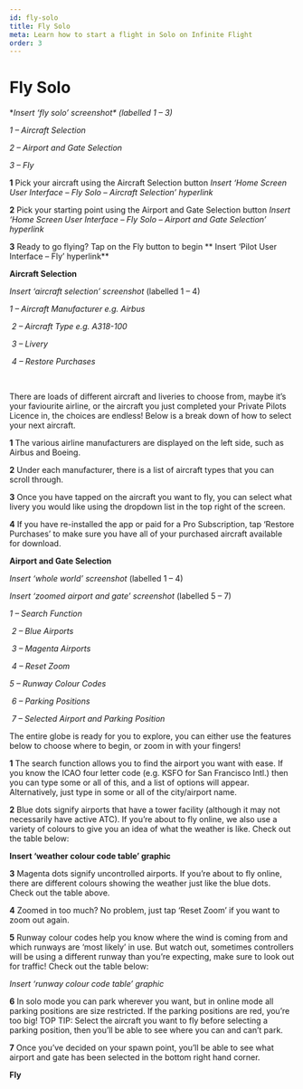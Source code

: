 ```yaml
---
id: fly-solo
title: Fly Solo
meta: Learn how to start a flight in Solo on Infinite Flight
order: 3
---
```


# Fly Solo



**Insert ‘fly solo’ screenshot\* (labelled 1 – 3)*

 

*1 – Aircraft Selection*

*2 – Airport and Gate Selection*

*3 – Fly*

 

**1**        Pick your aircraft using the Aircraft Selection button **Insert ‘Home Screen User Interface – Fly Solo –* *Aircraft Selection’ hyperlink**

 

**2**        Pick your starting point using the Airport and Gate Selection button **Insert ‘Home Screen User Interface – Fly Solo –* *Airport and Gate Selection’ hyperlink**

 

**3**        Ready to go flying? Tap on the Fly button to begin ** Insert ‘Pilot User Interface – Fly’ hyperlink**

 

**Aircraft Selection**

 

*Insert ‘aircraft selection’ screenshot* (labelled 1 – 4)

 

*1 – Aircraft Manufacturer e.g. Airbus*

​                *2 – Aircraft Type e.g. A318-100*

​                *3 – Livery*

​                *4 – Restore Purchases*

​                

There are loads of different aircraft and liveries to choose from, maybe it’s your faviourite airline, or the aircraft you just completed your Private Pilots Licence in, the choices are endless! Below is a break down of how to select your next aircraft.

 

**1**        The various airline manufacturers are displayed on the left side, such as Airbus and Boeing.

 

**2**        Under each manufacturer, there is a list of aircraft types that you can scroll through.

 

**3**        Once you have tapped on the aircraft you want to fly, you can select what livery you would like using the dropdown list in the top right of the screen.

 

**4**        If you have re-installed the app or paid for a Pro Subscription, tap ‘Restore Purchases’ to make sure you have all of your purchased aircraft available for download.

 

**Airport and Gate Selection**

 

*Insert ‘whole world’ screenshot* (labelled 1 – 4)

 

*Insert ‘zoomed airport and gate’ screenshot* (labelled 5 – 7)

 

*1 – Search Function*

​                *2 – Blue Airports*

​                *3 – Magenta Airports*

​                *4 – Reset Zoom*

*5 – Runway Colour Codes*

​                *6 – Parking Positions*

​                *7 – Selected Airport and Parking Position*

 

The entire globe is ready for you to explore, you can either use the features below to choose where to begin, or zoom in with your fingers!

 

**1**        The search function allows you to find the airport you want with ease. If you know the ICAO four letter code (e.g. KSFO for San Francisco Intl.) then you can type some or all of this, and a list of options will appear. Alternatively, just type in some or all of the city/airport name. 

 

**2**        Blue dots signify airports that have a tower facility (although it may not necessarily have active ATC). If you’re about to fly online, we also use a variety of colours to give you an idea of what the weather is like. Check out the table below:

 

**Insert ‘weather colour code table’ graphic**

 

**3**        Magenta dots signify uncontrolled airports. If you’re about to fly online, there are different colours showing the weather just like the blue dots. Check out the table above.

 

**4**        Zoomed in too much? No problem, just tap ‘Reset Zoom’ if you want to zoom out again.

 

**5**        Runway colour codes help you know where the wind is coming from and which runways are ‘most likely’ in use. But watch out, sometimes controllers will be using a different runway than you’re expecting, make sure to look out for traffic! Check out the table below:

 

*Insert ‘runway colour code table’ graphic*

 

**6**        In solo mode you can park wherever you want, but in online mode all parking positions are size restricted. If the parking positions are red, you’re too big! TOP TIP: Select the aircraft you want to fly before selecting a parking position, then you’ll be able to see where you can and can’t park.

 

**7**        Once you’ve decided on your spawn point, you’ll be able to see what airport and gate has been selected in the bottom right hand corner.

 

**Fly**


